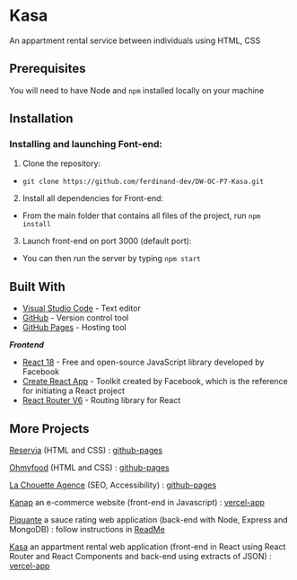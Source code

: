# Kasa

An appartment rental service between individuals using HTML, CSS 

## Prerequisites

You will need to have Node and `npm` installed locally on your machine

## Installation

### Installing and launching Font-end:

1. Clone the repository:

- `git clone https://github.com/ferdinand-dev/DW-OC-P7-Kasa.git`

2. Install all dependencies for Front-end:

- From the main folder that contains all files of the project, run `npm install`

3. Launch front-end on port 3000 (default port):

- You can then run the server by typing `npm start`

## Built With

- [Visual Studio Code](https://code.visualstudio.com/) - Text editor
- [GitHub](https://github.com/) - Version control tool
- [GitHub Pages](https://pages.github.com/) - Hosting tool

**_Frontend_**

- [React 18](https://reactjs.org/) - Free and open-source JavaScript library developed by Facebook
- [Create React App](https://create-react-app.dev/) - Toolkit created by Facebook, which is the reference for initiating a React project
- [React Router V6](https://reactrouter.com/) - Routing library for React


## More Projects

[Reservia](https://github.com/ferdinand-dev/DW-OC-P2-Reservia) (HTML and CSS) : [github-pages](https://ferdinand-dev.github.io/DW-OC-P2-Reservia/)

[Ohmyfood](https://github.com/ferdinand-dev/DW-OC-P3-Ohmyfood) (HTML and CSS) : [github-pages](https://ferdinand-dev.github.io/DW-OC-P3-Ohmyfood/)

[La Chouette Agence](https://github.com/ferdinand-dev/DW-OC-P4-La-Chouette-Agence) (SEO, Accessibility) : [github-pages](https://ferdinand-dev.github.io/DW-OC-P4-La-Chouette-Agence/)

[Kanap](https://github.com/ferdinand-dev/DW-OC-P5-Kanap) an e-commerce website (front-end in Javascript) : [vercel-app](https://p5-kanap-frontend.vercel.app)

[Piquante](https://github.com/ferdinand-dev/DW-OC-P6-Piquante) a sauce rating web application (back-end with Node, Express and MongoDB) : follow instructions in [ReadMe](https://ferdinand-dev.github.io/DW-OC-P6-Piquante/)

[Kasa](https://github.com/ferdinand-dev/DW-OC-P7-Kasa) an appartment rental web application (front-end in React using React Router and React Components and back-end using extracts of JSON) : [vercel-app](https://dw-oc-p7-kasa.vercel.app/)

